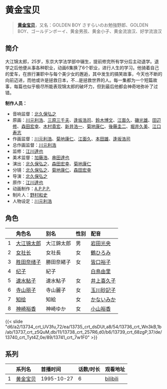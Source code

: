 # 黄金宝贝


> <u>**[黄金宝贝](https://bgm.tv/subject/7206)**</u>，又名：GOLDEN BOY さすらいのお勉強野郎、GOLDEN BOY、ゴールデンボーイ、黄金男孩、黄金小子、黄金流浪汉、好学流浪汉

## 简介

大江锦太郎，25岁，东京大学法学部中辍生，提前修完所有学分后主动退学。退学之后他便从事各种职业，动画6集换了6个职业，进行人生的学习。他骑着自己的爱车，在旅行兼职中与每个美少女的邂逅，其中发生的搞笑故事，今天也不断的向前迈进，而他或许是拯救日本，不…是拯救世界的人。每一集都为一个短篇故事，每篇也似乎极尽所能表现锦太郎的破坏力，但到最后他都会神奇地弥补了过错。

**制作人员：**
- 音响监督：[北久保弘之](https://bgm.tv/person/814)
- 原画：[川元利浩](https://bgm.tv/person/102)、[三原三千夫](https://bgm.tv/person/805)、[逢坂浩司](https://bgm.tv/person/1380)、[鈴木博文](https://bgm.tv/person/642)、[江面久](https://bgm.tv/person/2476)、[磯光雄](https://bgm.tv/person/3147)、[田辺修](https://bgm.tv/person/14509)、[森田宏幸](https://bgm.tv/person/2213)、[木村貴宏](https://bgm.tv/person/419)、[新井浩一](https://bgm.tv/person/4)、[菊地康仁](https://bgm.tv/person/595)、[後藤圭二](https://bgm.tv/person/305)、[堀井久美](https://bgm.tv/person/2834)、[江口寿志](https://bgm.tv/person/2090)
- 作画监督：[川元利浩](https://bgm.tv/person/102)、[菊地康仁](https://bgm.tv/person/595)、[江面久](https://bgm.tv/person/2476)、[本田雄](https://bgm.tv/person/1383)、[逢坂浩司](https://bgm.tv/person/1380)
- 总作画监督：[川元利浩](https://bgm.tv/person/102)
- 监修：[江川達也](https://bgm.tv/person/813)
- 美术监督：[加藤浩](https://bgm.tv/person/5990)、[串田達也](https://bgm.tv/person/11362)
- 演出：[北久保弘之](https://bgm.tv/person/814)、[森田宏幸](https://bgm.tv/person/2213)、[菊地康仁](https://bgm.tv/person/595)
- 分镜：[北久保弘之](https://bgm.tv/person/814)、[菊地康仁](https://bgm.tv/person/595)、[森田宏幸](https://bgm.tv/person/2213)
- 导演：[北久保弘之](https://bgm.tv/person/814)
- 原作：[江川達也](https://bgm.tv/person/813)
- 动画制作：[A.P.P.P.](https://bgm.tv/person/718)
- 制片人：[野村和史](https://bgm.tv/person/1591)
- 人物设定：[川元利浩](https://bgm.tv/person/102)

## 角色

|     |   角色名   |   别名  | 性别 |  配音  |
|:--- |:------  |:----      |:---  |:--   |
| 1 | [大江锦太郎](https://bgm.tv/character/13734) | 大江錦太郎 | 男 | [岩田光央](https://bgm.tv/person/3889) |
| 2 | [女社长](https://bgm.tv/character/13735) | 女社長 | 女 | [鶴ひろみ](https://bgm.tv/person/3956) |
| 3 | [胜田奈绪子](https://bgm.tv/character/13736) | 勝田奈緒子 | 女 | [皆口裕子](https://bgm.tv/person/4362) |
| 4 | [纪子](https://bgm.tv/character/13737) | 紀子 |  | [白鳥由里](https://bgm.tv/person/4049) |
| 5 | [速水鲇子](https://bgm.tv/character/13738) | 速水鮎子 | 女 | [井上喜久子](https://bgm.tv/person/3945) |
| 6 | [寺山丽子](https://bgm.tv/character/13739) | 寺山麗子 | 女 | [玉川砂記子](https://bgm.tv/person/4171) |
| 7 | [知绘](https://bgm.tv/character/13740) | 知絵 | 女 | [かないみか](https://bgm.tv/person/3896) |
| 8 | [神崎裕香](https://bgm.tv/character/13741) | 神崎ゆか | 女 | [小山裕香](https://bgm.tv/person/3856) |

{{< slide "d6/a2/13734_crt_UV3fu,72/ea/13735_crt_dsDUt,a8/54/13736_crt_Wn3kB,1b/ab/13737_crt_z5QuM,db/11/13738_crt_257R6,d0/b6/13739_crt_68zgP,37/de/13740_crt_Tyt4Z,0e/89/13741_crt_7w1F0" >}}

## 系列

|     |   系列名   |   首播时间  | 话数/时长  | 观看地址 |
|:---  |:------    |:----      |:---       |:---  |
| 1 |[黄金宝贝](https://bgm.tv/subject/7206)| 1995-10-27 | 6 | [bilibili](https://www.bilibili.com/video/BV1gb411v7Sq)  |



